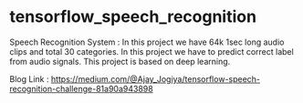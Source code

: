 # tensorflow_speech_recognition
Speech Recognition System : In this project we have 64k 1sec long audio clips and total 30 categories. In this project we have to predict correct label from audio signals. This project is based on deep learning.


Blog Link : https://medium.com/@Ajay_Jogiya/tensorflow-speech-recognition-challenge-81a90a943898


